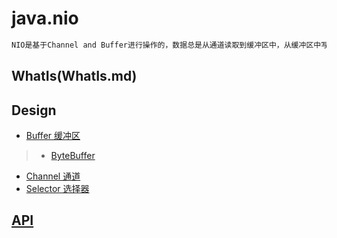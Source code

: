 # java.nio

```md
NIO是基于Channel and Buffer进行操作的，数据总是从通道读取到缓冲区中，从缓冲区中写入到通道中。
```

## WhatIs(WhatIs.md)

## Design
* [Buffer 缓冲区](Buffer/README.md)
> * [ByteBuffer](Buffer/ByteBuffer.md)
* [Channel 通道](Channel/README.md)
* [Selector 选择器](Selector/README.md)

## [API](API.md)
